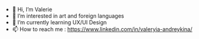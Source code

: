 - 👋 Hi, I’m Valerie
- 👀 I’m interested in art and foreign languages
- 🌱 I’m currently learning UX/UI Design
- 📫 How to reach me : https://www.linkedin.com/in/valeryia-andreykina/

<!---
V-andreykina/V-andreykina is a ✨ special ✨ repository because its `README.md` (this file) appears on your GitHub profile.
You can click the Preview link to take a look at your changes.
--->

